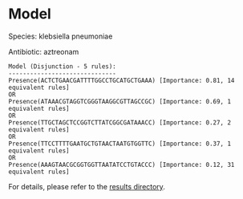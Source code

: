 
# Model

Species: klebsiella pneumoniae

Antibiotic: aztreonam

```
Model (Disjunction - 5 rules):
------------------------------
Presence(ACTCTGAACGATTTTGGCCTGCATGCTGAAA) [Importance: 0.81, 14 equivalent rules]
OR
Presence(ATAAACGTAGGTCGGGTAAGGCGTTAGCCGC) [Importance: 0.69, 1 equivalent rules]
OR
Presence(TTGCTAGCTCCGGTCTTATCGGCGATAAACC) [Importance: 0.27, 2 equivalent rules]
OR
Presence(TTCCTTTTGAATGCTGTAACTAATGTGGTTC) [Importance: 0.37, 1 equivalent rules]
OR
Presence(AAAGTAACGCGGTGGTTAATATCCTGTACCC) [Importance: 0.12, 31 equivalent rules]

```

For details, please refer to the [results directory](../../../../../results/scm_b/klebsiella%20pneumoniae/aztreonam/repeat_2/).

